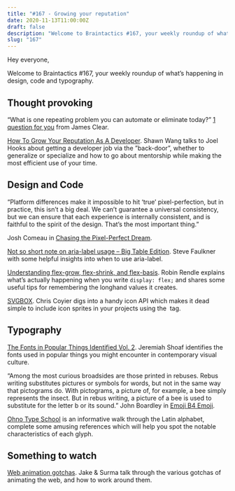 ```yaml
---
title: "#167 - Growing your reputation"
date: 2020-11-13T11:00:00Z
draft: false
description: "Welcome to Braintactics #167, your weekly roundup of what’s happening in design, code and typography."
slug: "167"
---
```


Hey everyone,

Welcome to Braintactics #167, your weekly roundup of what’s happening in design, code and typography.

## Thought provoking

“What is one repeating problem you can automate or eliminate today?” [1 question for you](https://jamesclear.com/3-2-1/november-12-2020) from James Clear.

[How To Grow Your Reputation As A Developer](https://egghead.io/podcasts/shawn-wang-talks-about-how-to-grow-your-reputation-as-a-developer). Shawn Wang talks to Joel Hooks about getting a developer job via the ”back-door”, whether to generalize or specialize and how to go about mentorship while making the most efficient use of your time.

## Design and Code

“Platform differences make it impossible to hit ‘true’ pixel-perfection, but in practice, this isn’t a big deal. We can’t guarantee a universal consistency, but we can ensure that each experience is internally consistent, and is faithful to the spirit of the design. That’s the most important thing.”

Josh Comeau in [Chasing the Pixel-Perfect Dream](https://joshwcomeau.com/css/pixel-perfection/).

[Not so short note on aria-label usage – Big Table Edition](https://html5accessibility.com/stuff/2020/11/07/not-so-short-note-on-aria-label-usage-big-table-edition). Steve Faulkner with some helpful insights into when to use aria-label.

[Understanding flex-grow, flex-shrink, and flex-basis](https://css-tricks.com/understanding-flex-grow-flex-shrink-and-flex-basis/). Robin Rendle explains what’s actually happening when you write `display: flex;` and shares some useful tips for remembering the longhand values it creates.

[SVGBOX](https://css-tricks.com/svgbox/). Chris Coyier digs into a handy icon API which makes it dead simple to include icon sprites in your projects using the <img> tag.

## Typography

[The Fonts in Popular Things Identified Vol. 2](https://www.typewolf.com/blog/fonts-in-popular-things-identified-vol-2). Jeremiah Shoaf identifies the fonts used in popular things you might encounter in contemporary visual culture.

“Among the most curious broadsides are those printed in rebuses. Rebus writing substitutes pictures or symbols for words, but not in the same way that pictograms do. With pictograms, a picture of, for example, a bee simply represents the insect. But in rebus writing, a picture of a bee is used to substitute for the letter b or its sound.” John Boardley in [Emoji B4 Emoji](https://ilovetypography.com/2020/11/08/emoji-before-emoji-hieroglyphic-broadsides/).

[Ohno Type School](https://ohnotype.co/blog/tagged/teaching) is an informative walk through the Latin alphabet, complete some amusing references which will help you spot the notable characteristics of each glyph.

## Something to watch

[Web animation gotchas](https://www.youtube.com/watch?v=9-6CKCz58A8). Jake & Surma talk through the various gotchas of animating the web, and how to work around them.

